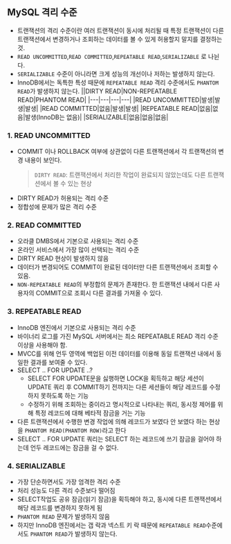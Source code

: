 ## MySQL 격리 수준
- 트랜잭션의 격리 수준이란 여러 트랜잭션이 동시에 처리될 때 특정 트랜잭션이 다른 트랜잭션에서 변경하거나 조회하는 데이터를 볼 수 있게 허용할지 말지를 결정하는 것.
- `READ UNCOMMITTED`,`READ COMMITTED`,`REPEATABLE READ`,`SERIALIZABLE` 로 나뉜다.
- `SERIALIZABLE` 수준이 아니라면 크게 성능의 개선이나 저하는 발생하지 않는다.
- InnoDB에서는 독특한 특성 때문에 `REPEATABLE READ` 격리 수준에서도 `PHANTOM READ`가 발생하지 않는다.
    ||DIRTY READ|NON-REPEATABLE READ|PHANTOM READ|
    |---|---|---|---|
    |READ UNCOMMITTED|발생|발생|발생|
    |READ COMMITTED|없음|발생|발생|
    |REPEATABLE READ|없음|없음|발생(InnoDB는 없음)|
    |SERIALIZABLE|없음|없음|없음|

### 1. READ UNCOMMITTED
- COMMIT 이나 ROLLBACK 여부에 상관없이 다른 트랜잭션에서 각 트랜잭션의 변경 내용이 보인다.
  > `DIRTY READ`: 트랜잭션에서 처리한 작업이 완료되지 않았는데도 다른 트랜잭션에서 볼 수 있는 현상
- DIRTY READ가 허용되는 격리 수준
- 정합성에 문제가 많은 격리 수준

### 2. READ COMMITTED
- 오라클 DMBS에서 기본으로 사용되는 격리 수준
- 온라인 서비스에서 가장 많이 선택되는 격리 수준
- DIRTY READ 현상이 발생하지 않음
- 데이터가 변경되어도 COMMIT이 완료된 데이터만 다른 트랜잭션에서 조회할 수 있음.
- `NON-REPEATABLE READ`의 부정합의 문제가 존재한다. 한 트랜잭션 내에서 다른 사용자의 COMMIT으로 조회시 다른 결과를 가져올 수 있다.

### 3. REPEATABLE READ
- InnoDB 엔진에서 기본으로 사용되는 격리 수준
- 바이너리 로그를 가진 MySQL 서버에서는 최소 REPEATABLE READ 격리 수준 이상을 사용해야 함.
- MVCC를 위해 언두 영역에 백업된 이전 데이터를 이용해 동일 트랜잭션 내에서 동일한 결과를 보여줄 수 있다.
- SELECT .. FOR UPDATE ..? 
    - SELECT FOR UPDATE문을 싫행하면 LOCK을 획득하고 해당 세션이 UPDATE 쿼리 후 COMMIT하기 전까지는 다른 세션들이 해당 레코드를 수정하지 못하도록 하는 기능
    - 수정하기 위해 조회하는 중이라고 명시적으로 나타내는 쿼리, 동시정 제어를 위해 특정 레코드에 대해 베타적 잠금을 거는 기능
- 다른 트랜잭션에서 수행한 변경 작업에 의해 레코드가 보였다 안 보였다 하는 현상을 `PHANTOM READ(PHANTOM ROW)`라고 한다
- SELECT .. FOR UPDATE 쿼리는 SELECT 하는 레코드에 쓰기 잠금을 걸어야 하는데 언두 레코드에는 잠금을 걸 수 없다.

### 4. SERIALIZABLE
- 가장 단순하면서도 가장 엄격한 격리 수준
- 처리 성능도 다른 격리 수준보다 떨어짐
- SELECT작업도 공유 잠금(읽기 잠금)을 획득해야 하고, 동시에 다른 트랜잭션에서 해당 레코드를 변경하지 못하게 됨
- `PHANTOM READ` 문제가 발생하지 않음
- 하지만 InnoDB 엔진에서는 갭 락과 넥스트 키 락 때문에 `REPEATABLE READ`수준에서도 `PHANTOM READ`가 발생하지 않는다.